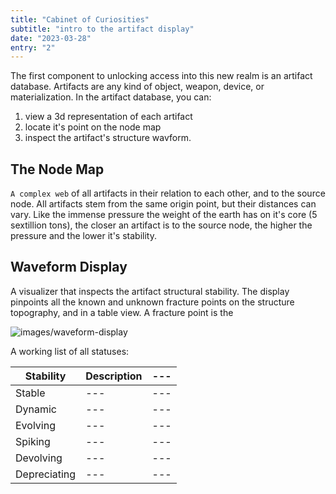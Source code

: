```yaml
---
title: "Cabinet of Curiosities"
subtitle: "intro to the artifact display"
date: "2023-03-28"
entry: "2"
---
```


The first component to unlocking access into this new realm is an artifact database. Artifacts are any kind of object, weapon, device, or materialization. In the artifact database, you can:
1. view a 3d representation of each artifact 
2. locate it's point on the node map 
3. inspect the artifact's structure wavform.

## The Node Map

```A complex web``` of all artifacts in their relation to each other, and to the source node. All artifacts stem from the same origin point, but their distances can vary. Like the immense pressure the weight of the earth has on it's core (5 sextillion tons), the closer an artifact is to the source node, the higher the pressure and the lower it's stability. 

## Waveform Display 

A visualizer that inspects the artifact structural stability. The display pinpoints all the known and unknown fracture points on the structure topography, and in a table view. A fracture point is the 

![images/waveform-display](/images/waveform-display.png)

A working list of all statuses:

| Stability | Description | --- |
| -------- | -------- | -------- |
| Stable | --- | --- |
| Dynamic | --- | --- |
| Evolving | --- | --- |
| Spiking | --- | --- |
| Devolving | --- | --- |
| Depreciating | --- | --- |
